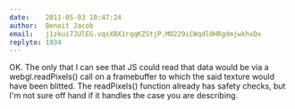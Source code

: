 ```yaml
---
date:    2011-05-03 10:47:24
author:  Benoit Jacob
email:   j1zkui7JUlEG.vqsXBX1rqqKZStjP.MO229iCWqdl0HRgdmjwkhxDx
replyto: 1934
---
```


OK. The only that I can see that JS could read that data would be via
a webgl.readPixels() call on a framebuffer to which the said texture
would have been blitted. The readPixels() function already has safety
checks, but I'm not sure off hand if it handles the case you are
describing.
